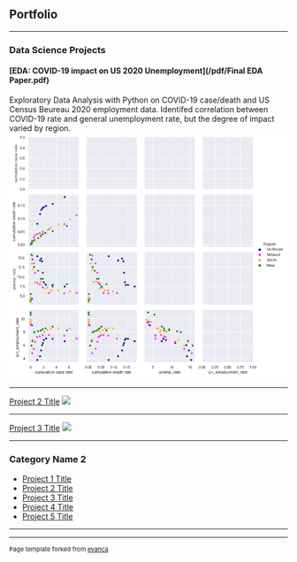 ## Portfolio

---

### Data Science Projects

#### [EDA: COVID-19 impact on US 2020 Unemployment](/pdf/Final EDA Paper.pdf)
Exploratory Data Analysis with Python on COVID-19 case/death and US Census Beureau 2020 employment data. Identifed correlation between COVID-19 rate and general unemployment rate, but the degree of impact varied by region.
<img src="images/Covid EDA thumbnail.png?raw=true"/>

---
[Project 2 Title](/sample_page)
<img src="images/dummy_thumbnail.jpg?raw=true"/>

---
[Project 3 Title](http://example.com/)
<img src="images/dummy_thumbnail.jpg?raw=true"/>

---

### Category Name 2

- [Project 1 Title](http://example.com/)
- [Project 2 Title](http://example.com/)
- [Project 3 Title](http://example.com/)
- [Project 4 Title](http://example.com/)
- [Project 5 Title](http://example.com/)

---




---
<p style="font-size:11px">Page template forked from <a href="https://github.com/evanca/quick-portfolio">evanca</a></p>
<!-- Remove above link if you don't want to attibute -->
